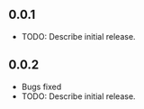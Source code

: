 ## 0.0.1

- TODO: Describe initial release.

## 0.0.2

- Bugs fixed
- TODO: Describe initial release.
